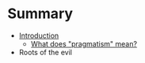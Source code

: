 # Summary

* [Introduction](README.md)
  * [What does "pragmatism" mean?](what-does-pragmatism-mean.md)
* Roots of the evil


